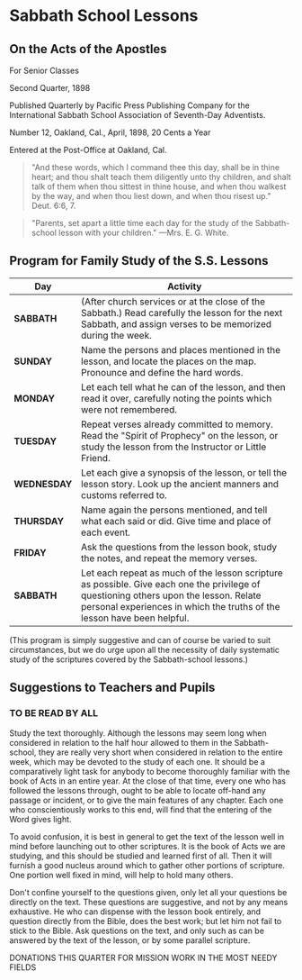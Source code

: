 # Sabbath School Lessons

## On the Acts of the Apostles

For Senior Classes

Second Quarter, 1898

Published Quarterly by Pacific Press Publishing Company for the International Sabbath School Association of Seventh-Day Adventists.

Number 12, Oakland, Cal., April, 1898, 20 Cents a Year

Entered at the Post-Office at Oakland, Cal.

> "And these words, which I command thee this day, shall be in thine heart; and thou shalt teach them diligently unto thy children, and shalt talk of them when thou sittest in thine house, and when thou walkest by the way, and when thou liest down, and when thou risest up." Deut. 6:6, 7.

> "Parents, set apart a little time each day for the study of the Sabbath-school lesson with your children." —Mrs. E. G. White.

## Program for Family Study of the S.S. Lessons

| Day | Activity |
|-----|----------|
| **SABBATH** | (After church services or at the close of the Sabbath.) Read carefully the lesson for the next Sabbath, and assign verses to be memorized during the week. |
| **SUNDAY** | Name the persons and places mentioned in the lesson, and locate the places on the map. Pronounce and define the hard words. |
| **MONDAY** | Let each tell what he can of the lesson, and then read it over, carefully noting the points which were not remembered. |
| **TUESDAY** | Repeat verses already committed to memory. Read the "Spirit of Prophecy" on the lesson, or study the lesson from the Instructor or Little Friend. |
| **WEDNESDAY** | Let each give a synopsis of the lesson, or tell the lesson story. Look up the ancient manners and customs referred to. |
| **THURSDAY** | Name again the persons mentioned, and tell what each said or did. Give time and place of each event. |
| **FRIDAY** | Ask the questions from the lesson book, study the notes, and repeat the memory verses. |
| **SABBATH** | Let each repeat as much of the lesson scripture as possible. Give each one the privilege of questioning others upon the lesson. Relate personal experiences in which the truths of the lesson have been helpful. |

(This program is simply suggestive and can of course be varied to suit circumstances, but we do urge upon all the necessity of daily systematic study of the scriptures covered by the Sabbath-school lessons.)

## Suggestions to Teachers and Pupils

### TO BE READ BY ALL

Study the text thoroughly. Although the lessons may seem long when considered in relation to the half hour allowed to them in the Sabbath-school, they are really very short when considered in relation to the entire week, which may be devoted to the study of each one. It should be a comparatively light task for anybody to become thoroughly familiar with the book of Acts in an entire year. At the close of that time, every one who has followed the lessons through, ought to be able to locate off-hand any passage or incident, or to give the main features of any chapter. Each one who conscientiously works to this end, will find that the entering of the Word gives light.

To avoid confusion, it is best in general to get the text of the lesson well in mind before launching out to other scriptures. It is the book of Acts we are studying, and this should be studied and learned first of all. Then it will furnish a good nucleus around which to gather other portions of scripture. One portion well fixed in mind, will help to hold many others.

Don't confine yourself to the questions given, only let all your questions be directly on the text. These questions are suggestive, and not by any means exhaustive. He who can dispense with the lesson book entirely, and question directly from the Bible, does the best work; but let him not fail to stick to the Bible. Ask questions on the text, and only such as can be answered by the text of the lesson, or by some parallel scripture.

DONATIONS THIS QUARTER FOR MISSION WORK IN THE MOST NEEDY FIELDS